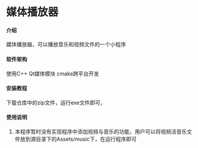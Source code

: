 # 媒体播放器

#### 介绍
媒体播放器，可以播放音乐和视频文件的一个小程序

#### 软件架构
使用C++ Qt媒体模块 cmake跨平台开发


#### 安装教程
下载仓库中的zip文件，运行exe文件即可，

#### 使用说明

1.  本程序暂时没有实现程序中添加视频与音乐的功能，用户可以将视频活音乐文件放到源目录下的Assets/music下，在运行程序即可

